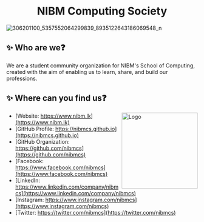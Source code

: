 <div align="center">
  <h1>NIBM Computing Society</h1>
</div>

![306201100_5357552064299839_8935122643186069548_n](https://user-images.githubusercontent.com/80202913/189596292-afd5badc-1be1-4d44-a072-753f03a1fefe.jpg)


## ✨ Who are we❓
We are a student community organization for NIBM's School of Computing, created with the aim of enabling us to learn, share, and build our professions.

## ✨ Where can you find us❓

<img src="https://user-images.githubusercontent.com/80202913/189598322-b1b2e296-f97a-40a3-96cb-960db1d02311.png" height="200" width="200" alt="Logo" align="right"/>

- [Website: https://www.nibm.lk](https://www.nibm.lk)  
- [GitHub Profile: https://nibmcs.github.io](https://nibmcs.github.io)  
- [GitHub Organization: https://github.com/nibmcs](https://github.com/nibmcs)  
- [Facebook: https://www.facebook.com/nibmcs](https://www.facebook.com/nibmcs)  
- [LinkedIn: https://www.linkedin.com/company/nibmcs](https://www.linkedin.com/company/nibmcs)  
- [Instagram: https://www.instagram.com/nibmcs](https://www.instagram.com/nibmcs)  
- [Twitter: https://twitter.com/nibmcs](https://twitter.com/nibmcs)  
